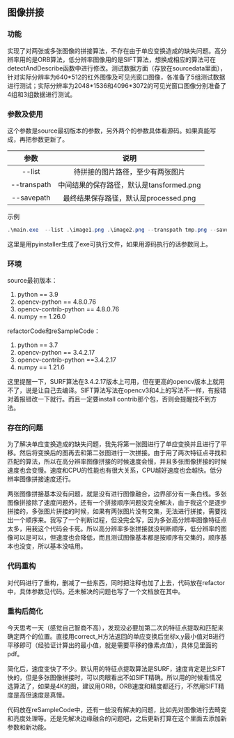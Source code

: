 ## 图像拼接

### 功能

实现了对两张或多张图像的拼接算法，不存在由于单应变换造成的缺失问题。高分辨率用的是ORB算法，低分辨率图像用的是SIFT算法，想换成相应的算法可在detectAndDescribe函数中进行修改。测试数据方面（存放在sourcedata里面），针对实际分辨率为640\*512的红外图像及可见光窗口图像，各准备了5组测试数据进行测试；实际分辨率为2048\*1536和4096\*3072的可见光窗口图像分别准备了4组和3组数据进行测试。

### 参数及使用

这个参数是source最初版本的参数，另外两个的参数具体看源码。如果真能写成，再把参数更新了。

| 参数          | 说明                          |
|:-----------:|:---------------------------:|
| --list      | 待拼接的图片路径，至少有两张图片            |
| --transpath | 中间结果的保存路径，默认是tansformed.png |
| --savepath  | 最终结果保存路径，默认是processed.png   |

示例

```powershell
.\main.exe  --list .\image1.png .\image2.png --transpath tmp.png --savepath result.png
```

这里是用pyinstaller生成了exe可执行文件，如果用源码执行的话参数同上。

### 环境

source最初版本：
1. python == 3.9
2. opencv-python == 4.8.0.76
3. opencv-contrib-python == 4.8.0.76
4. numpy == 1.26.0

refactorCode和reSampleCode：
1. python == 3.7
2. opencv-python == 3.4.2.17
3. opencv-contrib-python ==3.4.2.17
4. numpy == 1.21.6

这里提醒一下，SURF算法在3.4.2.17版本上可用，但在更高的opencv版本上就用不了，说是让自己去编译。SIFT算法写法在opencv3和4上的写法不一样，有报错对着报错改一下就行。而且一定要install contrib那个包，否则会提醒找不到方法。

### 存在的问题

为了解决单应变换造成的缺失问题，我先将第一张图进行了单应变换并且进行了平移。然后将变换后的图再去和第二张图进行一次拼接。由于用了两次特征点寻找和匹配的算法，所以在高分辨率图像拼接的时候速度会慢，并且多张图像拼接的时候速度也会变慢。速度和CPU的性能也有很大关系，CPU越好速度也会越快。低分辨率图像拼接速度还行。

两张图像拼接基本没有问题，就是没有进行图像融合，边界部分有一条白线。多张图像拼接除了速度问题外，还有一个拼接顺序问题没完全解决，由于我这个是逐步拼接的，多张图片拼接的时候，如果有两张图片没有交集，无法进行拼接，需要找出一个顺序来。我写了一个判断过程，但没完全写，因为多张高分辨率图像特征点太多，用我这个代码会卡死。所以高分辨率多张拼接就没判断顺序，低分辨率的图像可以是可以，但速度也会降低，而且测试图像基本都是按顺序有交集的，顺序基本也没变，所以基本没啥用。

### 代码重构

对代码进行了重构，删减了一些东西，同时把注释也加了上去，代码放在refactor中，具体参数见代码。还未解决的问题也写了一个文档放在其中。

### 重构后简化

今天思考一天（感觉自己智商不高），发现没必要加第二次的特征点提取和匹配来确定两个的位置。直接用correct\_H方法返回的单应变换后坐标x,y最小值对B进行平移即可（经验证计算出的最小值，就是需要平移的像素点值），具体见里面的pdf。

简化后，速度变快了不少。默认用的特征点提取算法是SURF，速度肯定是比SIFT快的，但是多张图像拼接时，可以肉眼看出不如SIFT精确。所以用的时候看情况选算法了，如果是4K的图，建议用ORB，ORB速度和精度都还行，不然用SIFT精度是高但速度是真慢。

代码放在reSampleCode中，还有一些没有解决的问题，比如先对图像进行去畸变和亮度处理等。还是先解决边缘融合的问题吧，之后更新打算在这个里面去添加新参数和新功能。

